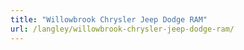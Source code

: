 ```yaml
---
title: "Willowbrook Chrysler Jeep Dodge RAM"
url: /langley/willowbrook-chrysler-jeep-dodge-ram/
---
```

